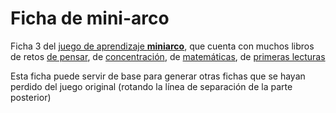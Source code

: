 # Ficha de mini-arco

Ficha 3 del [juego de aprendizaje **miniarco**](http://amzn.to/2ydvLPe), que cuenta con muchos libros de retos [de pensar](http://amzn.to/2ggLWnX),  de [concentración](http://amzn.to/2wR566V), de [matemáticas](http://amzn.to/2wQ9UcV), de [primeras lecturas](http://amzn.to/2ge0aG8)

Esta ficha puede servir de base para generar otras fichas que se hayan perdido del juego original (rotando la línea de separación de la parte posterior)

